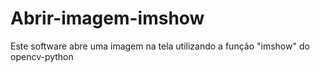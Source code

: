 # Abrir-imagem-imshow
Este software abre uma imagem na tela utilizando a função "imshow"
do opencv-python